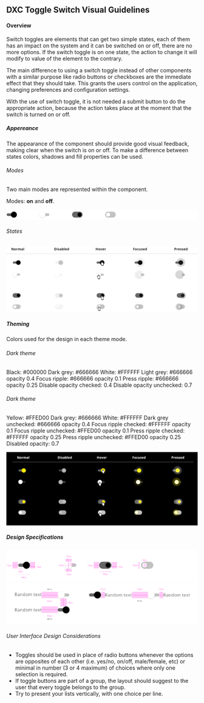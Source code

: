 
## DXC Toggle Switch Visual Guidelines

#### Overview

Switch toggles are elements that can get two simple states, each of them has an impact on the system and it can be switched on or off, there are no more options.
If the switch toggle is on one state, the action to change it will modify to value of the element to the contrary.

The main difference to using a switch toggle instead of other components with a similar purpose like radio buttons or checkboxes are the immediate effect that they should take. This grants the users control on the application, changing preferences and configuration settings.

With the use of switch toggle, it is not needed a submit button to do the appropriate action, because the action takes place at the moment that the switch is turned on or off.

##### *Appereance*

The appearance of the component should provide good visual feedback, making clear when the switch is on or off. To make a difference between states colors, shadows and fill properties can be used.

###### Modes

Two main modes are represented within the component.

Modes: __on__ and __off__.
<div> <img src="images/switch_modes.png"/></div>

###### States

<div> <img src="images/switch_states.png"/></div>

##### *Theming*

Colors used for the design in each theme mode.

###### Dark theme

Black: #000000
Dark grey: #666666
White: #FFFFFF
Light grey: #666666 opacity 0.4
Focus ripple: #666666 opacity 0.1
Press ripple: #666666 opacity 0.25
Disable opacity checked: 0.4
Disable opacity unchecked: 0.7

###### Dark theme

Yellow: #FFED00
Dark grey: #666666
White: #FFFFFF
Dark grey unchecked: #666666 opacity 0.4
Focus ripple checked: #FFFFFF opacity 0.1
Focus ripple unchecked: #FFED00 opacity 0.1
Press ripple checked: #FFFFFF opacity 0.25
Press ripple unchecked: #FFED00 opacity 0.25
Disabled opacity: 0.7

<div> <img src="images/switch_dark.png"/></div>

##### *Design Specifications*

<div> <img src="images/switch_specs.png"/></div>
<div> <img src="images/switch_specs2.png"/></div>

###### User Interface Design Considerations

- Toggles should be used in place of radio buttons whenever the options are opposites of each other (i.e. yes/no, on/off, male/female, etc) or minimal in number (3 or 4 maximum) of choices where only one selection is required.
- If toggle buttons are part of a group, the layout should suggest to the user that every toggle belongs to the group.
- Try to present your lists vertically, with one choice per line. 